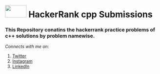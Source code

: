 <h1> <img src="https://github.com/P-solanki29/HackerRank_cpp_Submissions/blob/master/Image/hackerrank.png" width="70" height="40"> HackerRank cpp Submissions </h1>
<h3> This Repository conatins the hackerrank practice problems of c++ solutions by problem namewise.</h3>

_Connects with me on_:
1. [Twitter](https://twitter.com/P_solanki29 "Pawan Solanki")
1. [Instagram](https://www.instagram.com/p_solanki29/ "Pawan Solanki")
1. [LinkedIn](https://www.linkedin.com/in/pawan-solanki/ "Pawan Solanki")

